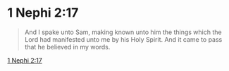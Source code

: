 # 1 Nephi 2:17

> And I spake unto Sam, making known unto him the things which the Lord had manifested unto me by his Holy Spirit. And it came to pass that he believed in my words.

[1 Nephi 2:17](https://www.churchofjesuschrist.org/study/scriptures/bofm/1-ne/2?lang=eng&id=p17#p17)


